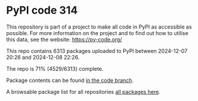 # PyPI code 314

This repository is part of a project to make all code in PyPI as accessible as possible. For more information 
on the project and to find out how to utilise this data, see the website: https://py-code.org/

This repo contains 6313 packages uploaded to PyPI between 
2024-12-07 20:26 and 2024-12-08 22:26.

The repo is 71% (4529/6313) complete.

Package contents can be found [in the code branch](https://github.com/pypi-data/pypi-mirror-314/tree/code/packages).

A browsable package list for all repositories [all packages here](https://py-code.org/repositories/pypi-mirror-314).


